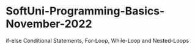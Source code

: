 # SoftUni-Programming-Basics-November-2022
if-else Conditional Statements, For-Loop, While-Loop and Nested-Loops
